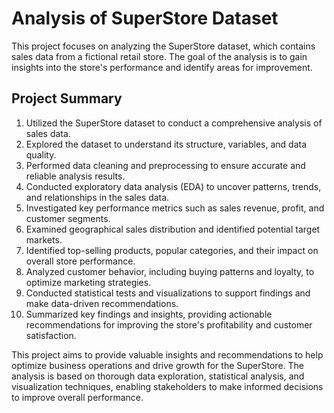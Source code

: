 # Analysis of SuperStore Dataset

This project focuses on analyzing the SuperStore dataset, which contains sales data from a fictional retail store. The goal of the analysis is to gain insights into the store's performance and identify areas for improvement.

## Project Summary

1. Utilized the SuperStore dataset to conduct a comprehensive analysis of sales data.
2. Explored the dataset to understand its structure, variables, and data quality.
3. Performed data cleaning and preprocessing to ensure accurate and reliable analysis results.
4. Conducted exploratory data analysis (EDA) to uncover patterns, trends, and relationships in the sales data.
5. Investigated key performance metrics such as sales revenue, profit, and customer segments.
6. Examined geographical sales distribution and identified potential target markets.
7. Identified top-selling products, popular categories, and their impact on overall store performance.
8. Analyzed customer behavior, including buying patterns and loyalty, to optimize marketing strategies.
9. Conducted statistical tests and visualizations to support findings and make data-driven recommendations.
10. Summarized key findings and insights, providing actionable recommendations for improving the store's profitability and customer satisfaction.

This project aims to provide valuable insights and recommendations to help optimize business operations and drive growth for the SuperStore. The analysis is based on thorough data exploration, statistical analysis, and visualization techniques, enabling stakeholders to make informed decisions to improve overall performance.
